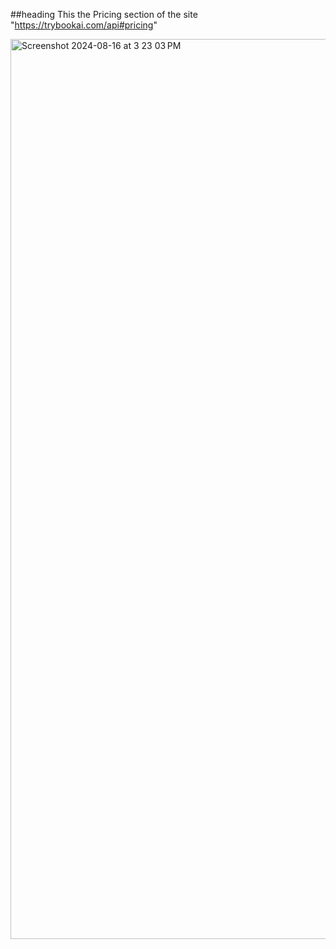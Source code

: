 ##heading
This the Pricing section of the site "https://trybookai.com/api#pricing"

<img width="1440" alt="Screenshot 2024-08-16 at 3 23 03 PM" src="https://github.com/user-attachments/assets/7b2a7eca-bb50-424a-b5f6-bae95a53f12b">
